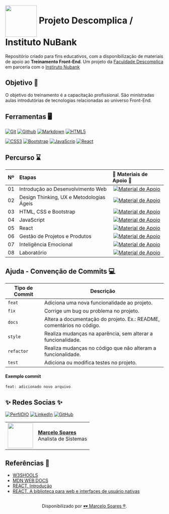 <h1>
    <a href="https://accounts.descomplica.com.br/">
    <img align="center" width="100px" src="https://no.descomplica.com.br/hubfs/Logo_-_Descomplica-1.png"></a>
    <span>Projeto Descomplica / Instituto NuBank</span>
</h1>

Repositório criado para fins educativos, com a disponibilização de materiais de apoio ao **Treinamento Front-End**. Um projeto da [Faculdade Descomplica](https://accounts.descomplica.com.br/) em parceria com o [Instiruto Nubank](https://institutonu.com.br/)
<br>

## Objetivo 🎯
O objetivo do treinamento é a capacitação profissional. São ministradas aulas introdutórias de tecnologias relacionadas ao universo Front-End.

## Ferramentas 🖥️
[![Git](https://img.shields.io/badge/Git-000?style=for-the-badge&logo=git&logoColor=E94D5F)](https://git-scm.com/doc) 
[![Github](https://img.shields.io/badge/Github-000?style=for-the-badge&logo=github&logoColor=30A3DC)](https://docs.github.com/)
[![Markdown](https://img.shields.io/badge/Markdown-000?style=for-the-badge&logo=markdown)](https://markdown.net.br/)
[![HTML5](https://img.shields.io/badge/HTML5-000?style=for-the-badge&logo=html5)](https://www.w3schools.com/html/default.asp)

[![CSS3](https://img.shields.io/badge/CSS3-000?style=for-the-badge&logo=css3&logoColor=264CE4)](https://www.w3schools.com/css/default.asp)
[![Bootstrap](https://img.shields.io/badge/Bootstrap-000?style=for-the-badge&logo=bootstrap&logoColor=30A3DC)](https://www.w3schools.com/bootstrap/bootstrap_ver.asp)
[![JavaScrip](https://img.shields.io/badge/Javascript-000?style=for-the-badge&logo=javascript&logoColor=30A3DC)](https://developer.mozilla.org/pt-BR/docs/Web/JavaScript)
[![React](https://img.shields.io/badge/React-000?style=for-the-badge&logo=react&logoColor=30A3DC)](https://pt-br.react.dev/)

## Percurso ⌛
<table>
  <thead>
    <tr align="left">
      <th>Nº</th>
      <th>Etapas</th>
      <th>📖 Materiais de Apoio 📖</th>
    </tr>
  </thead>
  <tbody align="left">
    <tr>
      <td>01</td>
      <td>Introdução ao Desenvolvimento Web</td>
      <td align="center">
        <a href="https://github.com/Mdsoare/frontend/tree/main/00%20-%20Introdu%C3%A7%C3%A3o%20ao%20Desenvolvimento%20Web">
           <img align="center" alt="Material de Apoio" src="https://img.shields.io/badge/Ver%20Material-30A3DC?style=for-the-badge">
        </a>
      </td>
    </tr>
    <tr>
      <td>02</td>
      <td>Design Thinking, UX e Metodologias Ágeis </td>
      <td align="center">
        <a href="https://github.com/Mdsoare/frontend/tree/main/01%20-%20Design%20Thinking%2C%20UX%20e%20Metodologias%20%C3%81geis">
           <img align="center" alt="Material de Apoio" src="https://img.shields.io/badge/Ver%20Material-E94D5F?style=for-the-badge">
        </a>
      </td>
    </tr>
    <tr>
      <td>03</td>
      <td>HTML, CSS e Bootstrap</td>
      <td align="center">
        <a href="https://github.com/Mdsoare/frontend/tree/main/02%20-%20HTML%2C%20CSS%20e%20Bootstrap">
           <img align="center" alt="Material de Apoio" src="https://img.shields.io/badge/Ver%20Material-30A3DC?style=for-the-badge">
        </a>
      </td>
    </tr>
    <tr>
      <td>04</td>
      <td>JavaScript</td>
      <td align="center">
        <a href="https://github.com/Mdsoare/frontend/tree/main/03%20-%20JavaScript">
           <img align="center" alt="Material de Apoio" src="https://img.shields.io/badge/Ver%20Material-E94D5F?style=for-the-badge">
        </a>
      </td>
    </tr>
    <tr>
      <td>05</td>
      <td>React</td>
      <td align="center">
        <a href="https://github.com/Mdsoare/frontend/tree/main/04%20-%20React">
           <img align="center" alt="Material de Apoio" src="https://img.shields.io/badge/Ver%20Material-30A3DC?style=for-the-badge">
        </a>
      </td>
    </tr>
    <tr>
      <td>06</td>
      <td>Gestão de Projetos e Produtos</td>
      <td align="center">
        <a href="https://github.com/Mdsoare/frontend/tree/main/05%20-%20Gest%C3%A3o%20de%20Projetos%20e%20Produtos">
          <img align="center" alt="Material de Apoio" src="https://img.shields.io/badge/Ver%20Material-E94D5F?style=for-the-badge">
        </a>
      </td>
    </tr>
    <tr>
      <td>07</td>
      <td>Inteligência Emocional</td>
      <td align="center">
        <a href="https://github.com/Mdsoare/frontend/tree/main/06%20-%20Intelig%C3%AAncia%20Emocional">
           <img align="center" alt="Material de Apoio" src="https://img.shields.io/badge/Ver%20Material-30A3DC?style=for-the-badge">
        </a>
      </td>
    </tr>
     <tr>
      <td>08</td>
      <td>Laboratório</td>
      <td align="center">
        <a href="https://github.com/Mdsoare/frontend/tree/main/Laborat%C3%B3rio">
            <img align="center" alt="Material de Apoio" src="https://img.shields.io/badge/Ver%20Material-E94D5F?style=for-the-badge">
        </a>
      </td>
    </tr>
  </tbody>
  <tfoot></tfoot>
</table>

## Ajuda - Convenção de Commits 💻

| Tipo de Commit | Descrição                                                                                                 |
| -------------- | --------------------------------------------------------------------------------------------------------- |
| `feat`         | Adiciona uma nova funcionalidade ao projeto.                                                              |
| `fix`          | Corrige um bug ou problema no projeto.                                                                    |
| `docs`         | Altera a documentação do projeto. Ex.: README, comentários no código.                                     |
| `style`        | Realiza mudanças na aparência, sem alterar a funcionalidade.                                              |
| `refactor`     | Realiza mudanças no código que não alteram a funcionalidade.                                              |
| `test`         | Adiciona ou modifica testes no projeto.                                                                   |

#### Exemplo commit

`feat: adicionado novo arquivo`
<br>

## ✨ ️Redes Socias ✨

[![PerfilDIO](https://img.shields.io/badge/DIO-000?style=for-the-badge)](https://web.dio.me/users/marcelo_soares92)
[![LinkedIn](https://img.shields.io/badge/LinkedIn-000?style=for-the-badge&logo=linkedin&logoColor=0E76A8)](https://www.linkedin.com/in/marcelodsoares/) 
[![GitHub](https://img.shields.io/badge/GitHub-000?style=for-the-badge&logo=github&logoColor=30A3DC)](https://github.com/Mdsoare/)

<table>
  <tr>
    <td>
      <img width="80px" align="center" src="https://avatars.githubusercontent.com/Mdsoare"/>
    </td>
    <td align="left">
      <a href="https://github.com/Mdsoare">
        <span><b>Marcelo Soares</b></span>
      </a>
      <br>
      <span>Analista de Sistemas</span>
    </td>
  </tr>
</table>

## Referências 🔎
- [W3SHOOLS](https://www.w3schools.com/)
- [MDN WEB DOCS](https://developer.mozilla.org/pt-BR/)
- [REACT. Introdução](https://pt-br.legacy.reactjs.org/docs/getting-started.html)
- [REACT. A biblioteca para web e interfaces de usuário nativas](https://pt-br.react.dev/)

##
<div align="center">Disponibilizado por <a href="https://github.com/Mdsoare">🕶 Marcelo Soares ®</a>.</div>
